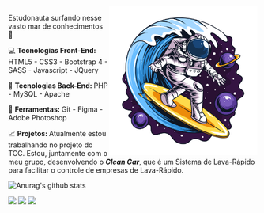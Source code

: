 <img src="/astronauta.png" min-width="300px" max-width="300px" width="300px" align="right" alt="Astronauta Surfando">

<p align="left"> 
  Estudonauta surfando nesse vasto mar de conhecimentos 🚀
</p>
  
<p align="left">
  💻 <strong>Tecnologias Front-End: </strong> HTML5 - CSS3 - Bootstrap 4 - SASS - Javascript - JQuery
</p>

<p align="left">
  🎲 <strong>Tecnologias Back-End: </strong> PHP - MySQL - Apache
</p>

<p align="left">
  💼 <strong>Ferramentas: </strong> Git - Figma - Adobe Photoshop
</p>

<p align="left">
  📈 <strong>Projetos: </strong> Atualmente estou trabalhando no projeto do TCC. Estou, juntamente com o meu grupo, desenvolvendo o <strong href="https://github.com/DALS-Tec/cleancar"><em>Clean Car</em></strong>, que é um Sistema de Lava-Rápido para facilitar o controle de empresas de Lava-Rápido.
</p>

![Anurag's github stats](https://github-readme-stats.vercel.app/api?username=DhyonKeyllon&show_icons=true&theme=dracula)

<p align="left">
  <a href="mailto:dhyon.kpm@gmail.com" alt="Gmail">
  <img src="https://img.shields.io/badge/-Gmail-FF0000?style=flat-square&labelColor=FF0000&logo=gmail&logoColor=white&link=gabrield.developer@gmail.com" /></a>

  <a href="https://www.linkedin.com/in/dhyonkeyllon/" alt="Linkedin">
  <img src="https://img.shields.io/badge/-Linkedin-0e76a8?style=flat-square&logo=Linkedin&logoColor=white&link=https://www.linkedin.com/in/gabedev/" /></a>

  <a href="https://www.instagram.com/dh_keyllo/" alt="Instagram">
  <img src="https://img.shields.io/badge/-Instagram-DF0174?style=flat-square&labelColor=DF0174&logo=instagram&logoColor=white&link=https://www.instagram.com/phedrakeson/"/></a>
</p>
